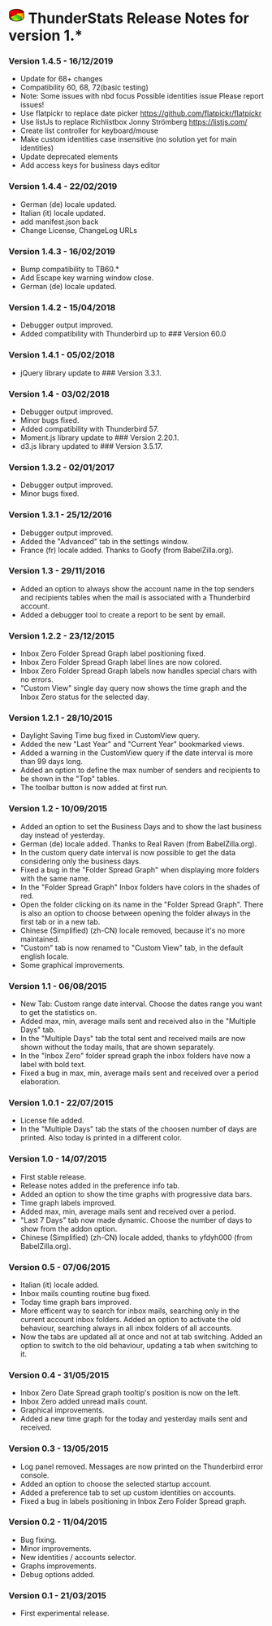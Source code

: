 # ![TS] ThunderStats Release Notes for version 1.*

### Version 1.4.5 - 16/12/2019
- Update for 68+ changes
- Compatibility 60, 68, 72(basic testing)
- Note: Some issues with nbd focus
  Possible identities issue
  Please report issues!
- Use flatpickr to replace date picker
  https://github.com/flatpickr/flatpickr
- Use listJs to replace Richlistbox
  Jonny Strömberg
  https://listjs.com/
- Create list controller for keyboard/mouse
- Make custom identities case insensitive
  (no solution yet for main identities)
- Update deprecated elements
- Add access keys for business days editor


### Version 1.4.4 - 22/02/2019 
- German (de) locale updated.
- Italian (it) locale updated.
- add manifest.json back
- Change License, ChangeLog URLs


### Version 1.4.3 - 16/02/2019 
- Bump compatibility to TB60.*
- Add Escape key warning window close.
- German (de) locale updated.


### Version 1.4.2 - 15/04/2018
- Debugger output improved.
- Added compatibility with Thunderbird up to ### Version 60.0


### Version 1.4.1 - 05/02/2018
- jQuery library update to ### Version 3.3.1. 


### Version 1.4 - 03/02/2018
- Debugger output improved.
- Minor bugs fixed.
- Added compatibility with Thunderbird 57.
- Moment.js library update to ### Version 2.20.1.
- d3.js library updated to ### Version 3.5.17.


### Version 1.3.2 - 02/01/2017
- Debugger output improved.
- Minor bugs fixed.


### Version 1.3.1 - 25/12/2016
- Debugger output improved.
- Added the "Advanced" tab in the settings window.
- France (fr) locale added. Thanks to Goofy (from BabelZilla.org).


### Version 1.3 - 29/11/2016
- Added an option to always show the account name in the top senders and recipients tables when the mail is associated with a Thunderbird account.
- Added a debugger tool to create a report to be sent by email.


### Version 1.2.2 - 23/12/2015
- Inbox Zero Folder Spread Graph label positioning fixed.
- Inbox Zero Folder Spread Graph label lines are now colored.
- Inbox Zero Folder Spread Graph labels now handles special chars with no errors.
- "Custom View" single day query now shows the time graph and the Inbox Zero status for the selected day.


### Version 1.2.1 - 28/10/2015
- Daylight Saving Time bug fixed in CustomView query.
- Added the new "Last Year" and "Current Year" bookmarked views.
- Added a warning in the CustomView query if the date interval is more than 99 days long.
- Added an option to define the max number of senders and recipients to be shown in the "Top" tables.
- The toolbar button is now added at first run.


### Version 1.2 - 10/09/2015
- Added an option to set the Business Days and to show the last business day instead of yesterday.
- German (de) locale added. Thanks to Real Raven (from BabelZilla.org).
- In the custom query date interval is now possible to get the data considering only the business days.
- Fixed a bug in the "Folder Spread Graph" when displaying more folders with the same name.
- In the "Folder Spread Graph" Inbox folders have colors in the shades of red.
- Open the folder clicking on its name in the "Folder Spread Graph". There is also an option to choose between opening the folder always in the first tab or in a new tab.
- Chinese (Simplified) (zh-CN) locale removed, because it's no more maintained.
- "Custom" tab is now renamed to "Custom View" tab, in the default english locale.
- Some graphical improvements.


### Version 1.1 - 06/08/2015
- New Tab: Custom range date interval. Choose the dates range you want to get the statistics on.
- Added max, min, average mails sent and received also in the "Multiple Days" tab.
- In the "Multiple Days" tab the total sent and received mails are now shown without the today mails, that are shown separately.
- In the "Inbox Zero" folder spread graph the inbox folders have now a label with bold text.
- Fixed a bug in max, min, average mails sent and received over a period elaboration.


### Version 1.0.1 - 22/07/2015
- License file added.
- In the "Multiple Days" tab the stats of the choosen number of days are printed. Also today is printed in a different color.


### Version 1.0 - 14/07/2015
- First stable release.
- Release notes added in the preference info tab.
- Added an option to show the time graphs with progressive data bars.
- Time graph labels improved.
- Added max, min, average mails sent and received over a period.
- "Last 7 Days" tab now made dynamic. Choose the number of days to show from the addon option.
- Chinese (Simplified) (zh-CN) locale added, thanks to yfdyh000 (from BabelZilla.org).


### Version 0.5 - 07/06/2015
- Italian (it) locale added.
- Inbox mails counting routine bug fixed.
- Today time graph bars improved.
- More efficent way to search for inbox mails, searching only in the current account inbox folders. Added an option to activate the old behaviour, searching always in all inbox folders of all accounts.
- Now the tabs are updated all at once and not at tab switching. Added an option to switch to the old behaviour, updating a tab when switching to it.


### Version 0.4 - 31/05/2015
- Inbox Zero Date Spread graph tooltip's position is now on the left.
- Inbox Zero added unread mails count.
- Graphical improvements.
- Added a new time graph for the today and yesterday mails sent and received.


### Version 0.3 - 13/05/2015
- Log panel removed. Messages are now printed on the Thunderbird error console.
- Added an option to choose the selected startup account.
- Added a preference tab to set up custom identities on accounts.
- Fixed a bug in labels positioning in Inbox Zero Folder Spread graph.


### Version 0.2 - 11/04/2015
- Bug fixing.
- Minor improvements.
- New identities / accounts selector.
- Graphs improvements.
- Debug options added.


### Version 0.1 - 21/03/2015
- First experimental release.


[TS]: public/images/mzts-icon-32px.png